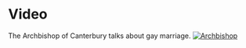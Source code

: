 # Video

The Archbishop of Canterbury talks about gay marriage.
[![Archbishop](https://i.ytimg.com/vi/jQ0HPND6_Yo/hqdefault.jpg?custom=true&w=336&h=188&stc=true&jpg444=true&jpgq=90&sp=68&sigh=vU_1qb8ahbxyWUcXb_PMRcZ7ph0)](https://www.youtube.com/watch?v=jQ0HPND6_Yo "Archbishop")


